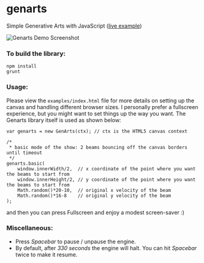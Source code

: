 # genarts
Simple Generative Arts with JavaScript ([live example](https://kha.ngdinh.com/genarts/))

![Genarts Demo Screenshot](https://kha.ngdinh.com/genarts/screenshot.png)

### To build the library:
```
npm install
grunt
```

### Usage:
Please view the `examples/index.html` file for more details on setting up the canvas and handling different browser sizes. I personally prefer a fullscreen experience, but you might want to set things up the way you want. The Genarts library itself is used as shown below:
```
var genarts = new GenArts(ctx); // ctx is the HTML5 canvas context

/*
 * basic mode of the show: 2 beams bouncing off the canvas borders until timeout
 */
genarts.basic(
	window.innerWidth/2,  // x coordinate of the point where you want the beams to start from
	window.innerHeight/2, // y coordinate of the point where you want the beams to start from
	Math.random()*20-10,  // original x velocity of the beam
	Math.random()*16-8    // original y velocity of the beam
);
```

and then you can press Fullscreen and enjoy a modest screen-saver :)

### Miscellaneous:
- Press *Spacebar* to pause / unpause the engine.
- By default, after *330 seconds* the engine will halt. You can hit *Spacebar* twice to make it resume.
